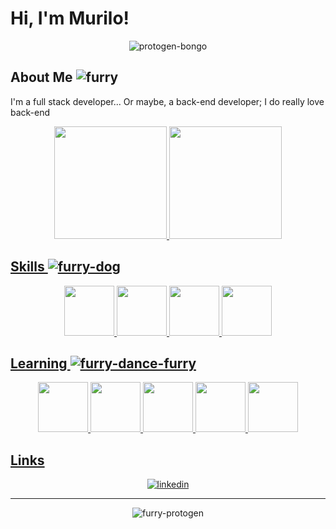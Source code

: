 
# Hi, I'm Murilo!

<div align="center">
    
![protogen-bongo](https://user-images.githubusercontent.com/98788821/209611209-4e4d2200-64ae-43ab-9024-aabe2b2f6dfc.gif)
    
</div>


## About Me ![furry](https://user-images.githubusercontent.com/98788821/209613851-2c554bb7-4571-4322-b7c3-1e34ca111dd1.gif) 
I'm a full stack developer... Or maybe, a back-end developer; I do really love back-end 

<div align="center">
    <a href="https://github.com/Murilo-Gotardo">
    <img height="180em" src="https://github-readme-stats-git-masterrstaa-rickstaa.vercel.app/api/top-langs/?username=Murilo-Gotardo&layout=compact&langs_count=7&theme=codeSTACKr"/>
    <img height="180em" src="https://github-readme-stats-git-masterrstaa-rickstaa.vercel.app/api?username=Murilo-Gotardo&show_icons=true&theme=codeSTACKr&include_all_commits=true&count_private=true"/>
</div>


## Skills ![furry-dog](https://user-images.githubusercontent.com/98788821/209614966-decb7a0e-03fe-425a-837d-cd511d6197ee.gif) 

<div align="center">

 
<img src="https://cdn.jsdelivr.net/gh/devicons/devicon/icons/php/php-plain.svg" width="80" height="80"/> 
<img src="https://cdn.jsdelivr.net/gh/devicons/devicon/icons/mysql/mysql-original-wordmark.svg" width="80" height="80"/> 
<img src="https://cdn.jsdelivr.net/gh/devicons/devicon/icons/bootstrap/bootstrap-plain.svg" width="80" height="80" />
<img src="https://cdn.jsdelivr.net/gh/devicons/devicon/icons/git/git-plain.svg" width="80" height="80"/>
          
 
</div>          

## Learning ![furry-dance-furry](https://user-images.githubusercontent.com/98788821/209615112-def0ac3e-2067-4dfb-bb32-7fb4bdf52bdb.gif) 
    
<div align="center">
    
<img src="https://cdn.jsdelivr.net/gh/devicons/devicon/icons/laravel/laravel-plain-wordmark.svg" width="80" height="80"/>
<img src="https://cdn.jsdelivr.net/gh/devicons/devicon/icons/docker/docker-plain-wordmark.svg" width="80" height="80"/>
<img src="https://cdn.jsdelivr.net/gh/devicons/devicon/icons/unity/unity-original.svg" width="80" height="80"/>
<img src="https://cdn.jsdelivr.net/gh/devicons/devicon/icons/csharp/csharp-original.svg" width="80" height="80"/>
<img src="https://cdn.jsdelivr.net/gh/devicons/devicon/icons/dotnetcore/dotnetcore-original.svg" width="80" height="80" />          
          
  
</div>

## Links

<div align="center">
    
[![linkedin](https://img.shields.io/badge/linkedin-0A66C2?style=for-the-badge&logo=linkedin&logoColor=white)](https://www.linkedin.com/in/murilo-g-pommerening/)

</div>   
    
---
    
<div align="center">
    
![furry-protogen](https://user-images.githubusercontent.com/98788821/209613380-c02479b3-5bd5-44ed-8e28-7e0339abe5c6.gif)

</div>
